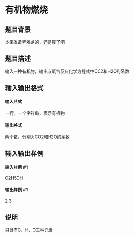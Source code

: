 
# 有机物燃烧
## 题目背景
本来准备弄难点的，还是算了吧

## 题目描述
输入一种有机物，输出与氧气反应化学方程式中CO2和H2O的系数

## 输入输出格式
#### 输入格式

一行，一个字符串，表示有机物

#### 输出格式

两个数，分别为CO2和H2O的系数

## 输入输出样例
#### 输入样例 #1
C2H5OH
#### 输出样例 #1
2 3
## 说明
只含有C、H、O三种元素

